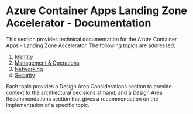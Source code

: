 # Azure Container Apps Landing Zone Accelerator - Documentation

This section provides technical documentation for the Azure Container Apps - Landing Zone Accelerator. The following topics are addressed:

1. [Identity](design-areas/identity.md)
2. [Management & Operations](design-areas/management.md)
3. [Networking](design-areas/networking.md)
4. [Security](design-areas/security.md)

Each topic provides a Design Area Considerations section to provide context to the archtiectural decisions at hand, and a Design Area Recommendations section that gives a recommendation on the implementation of a specific topic. 